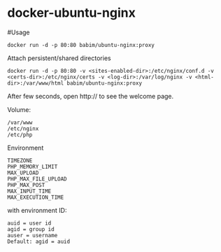 # docker-ubuntu-nginx

#Usage
```
docker run -d -p 80:80 babim/ubuntu-nginx:proxy
```
Attach persistent/shared directories
```
docker run -d -p 80:80 -v <sites-enabled-dir>:/etc/nginx/conf.d -v <certs-dir>:/etc/nginx/certs -v <log-dir>:/var/log/nginx -v <html-dir>:/var/www/html babim/ubuntu-nginx:proxy
```
After few seconds, open http://<host> to see the welcome page.


Volume:
```
/var/www
/etc/nginx
/etc/php
```

Environment
```
TIMEZONE
PHP_MEMORY_LIMIT
MAX_UPLOAD
PHP_MAX_FILE_UPLOAD
PHP_MAX_POST
MAX_INPUT_TIME
MAX_EXECUTION_TIME
```
with environment ID:
```
auid = user id
agid = group id
auser = username
Default: agid = auid
```
